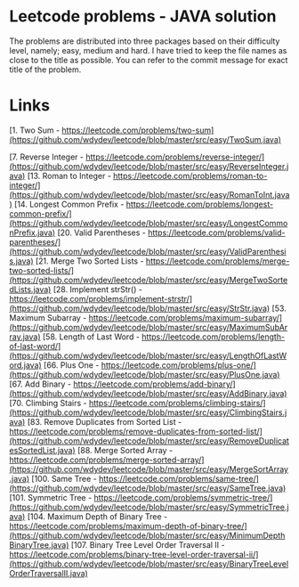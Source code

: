 Leetcode problems - JAVA solution
====================

The problems are distributed into three packages based on their difficulty level, namely; easy, medium and hard. I have tried to keep the file names as close to the title as possible. You can refer to the commit message for exact title of the problem. 

Links
======

 [1. Two Sum - https://leetcode.com/problems/two-sum](https://github.com/wdydev/leetcode/blob/master/src/easy/TwoSum.java)

 [7. Reverse Integer - https://leetcode.com/problems/reverse-integer/](https://github.com/wdydev/leetcode/blob/master/src/easy/ReverseInteger.java)
 [13. Roman to Integer - https://leetcode.com/problems/roman-to-integer/](https://github.com/wdydev/leetcode/blob/master/src/easy/RomanToInt.java)
 [14. Longest Common Prefix - https://leetcode.com/problems/longest-common-prefix/](https://github.com/wdydev/leetcode/blob/master/src/easy/LongestCommonPrefix.java)
 [20. Valid Parentheses - https://leetcode.com/problems/valid-parentheses/](https://github.com/wdydev/leetcode/blob/master/src/easy/ValidParenthesis.java)
 [21. Merge Two Sorted Lists - https://leetcode.com/problems/merge-two-sorted-lists/](https://github.com/wdydev/leetcode/blob/master/src/easy/MergeTwoSortedLists.java)
 [28. Implement strStr() - https://leetcode.com/problems/implement-strstr/](https://github.com/wdydev/leetcode/blob/master/src/easy/StrStr.java)
 [53. Maximum Subarray - https://leetcode.com/problems/maximum-subarray/](https://github.com/wdydev/leetcode/blob/master/src/easy/MaximumSubArray.java)
 [58. Length of Last Word - https://leetcode.com/problems/length-of-last-word/](https://github.com/wdydev/leetcode/blob/master/src/easy/LengthOfLastWord.java)
 [66. Plus One - https://leetcode.com/problems/plus-one/](https://github.com/wdydev/leetcode/blob/master/src/easy/PlusOne.java)
 [67. Add Binary - https://leetcode.com/problems/add-binary/](https://github.com/wdydev/leetcode/blob/master/src/easy/AddBinary.java)
 [70. Climbing Stairs - https://leetcode.com/problems/climbing-stairs/](https://github.com/wdydev/leetcode/blob/master/src/easy/ClimbingStairs.java)
 [83. Remove Duplicates from Sorted List - https://leetcode.com/problems/remove-duplicates-from-sorted-list/](https://github.com/wdydev/leetcode/blob/master/src/easy/RemoveDuplicatesSortedList.java)
 [88. Merge Sorted Array - https://leetcode.com/problems/merge-sorted-array/](https://github.com/wdydev/leetcode/blob/master/src/easy/MergeSortArray.java)
 [100. Same Tree - https://leetcode.com/problems/same-tree/](https://github.com/wdydev/leetcode/blob/master/src/easy/SameTree.java)
 [101. Symmetric Tree - https://leetcode.com/problems/symmetric-tree/](https://github.com/wdydev/leetcode/blob/master/src/easy/SymmetricTree.java)
 [104. Maximum Depth of Binary Tree - https://leetcode.com/problems/maximum-depth-of-binary-tree/](https://github.com/wdydev/leetcode/blob/master/src/easy/MinimumDepthBinaryTree.java)
 [107. Binary Tree Level Order Traversal II - https://leetcode.com/problems/binary-tree-level-order-traversal-ii/](https://github.com/wdydev/leetcode/blob/master/src/easy/BinaryTreeLevelOrderTraversalII.java)
 []()
 []()
 []()
 []()
 []()
 []()
 []()
 []()
 []()
 []()
 []()
 []()
 []()
 []()
 []()
 []()
 []()
 []()
 []()
 []()
 []()
 []()
 []()
 []()
 []()
 []()
 []()
 []()
 []()
 []()
 []()
 []()
 []()
 []()
 []()
 []()
 []()
 []()
 []()
 []()
 []()
 []()
 []()
 []()
 []()
 []()
 []()
 []()
 []()
 []()
 []()
 []()
 []()
 []()
 []()
 []()
 []()
 []()
 []()
 []()
 []()
 []()
 []()
 []()
 []()
 []()
 []()
 []()
 []()
 []()
 []()
 []()
 []()
 []()
 []()
 []()
 []()
 []()
 []()
 []()
 []()
 []()
 []()
 []()
 []()
 []()
 []()
 []()
 []()
 []()
 []()
 []()
 []()
 []()
 []()
 []()
 []()
 []()
 []()
 []()
 []()
 []()
 []()
 []()
 []()
 []()
 []()
 []()
 []()
 []()
 []()
 []()
 []()
 []()
 []()
 []()
 []()
 []()
 []()
 []()
 []()
 []()
 []()
 []()
 []()
 []()
 []()
 []()
 []()
 []()
 []()
 []()
 []()
 []()
 []()
 []()
 []()
 []()
 []()
 []()
 []()
 []()
 []()
 []()
 []()
 []()
 []()
 []()
 []()
 []()
 []()
 []()
 []()
 []()
 []()
 []()
 []()
 []()
 []()
 []()
 []()
 []()
 []()
 []()
 []()
 []()
 []()
 []()
 []()
 []()
 []()
 []()
 []()
 []()
 []()
 []()
 []()
 []()
 []()
 []()
 []()
 []()
 []()
 []()
 []()
 []()
 []()
 []()
 []()
 []()
 []()
 []()
 []()
 []()
 []()
 []()
 []()
 []()
 []()
 []()
 []()
 []()
 []()
 []()
 []()
 []()
 []()
 []()
 []()
 []()
 []()
 []()
 []()
 []()
 []()
 []()
 []()
 []()
 []()
 []()
 []()
 []()
 []()